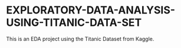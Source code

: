 # EXPLORATORY-DATA-ANALYSIS-USING-TITANIC-DATA-SET
This is an EDA project using the Titanic Dataset from Kaggle.
